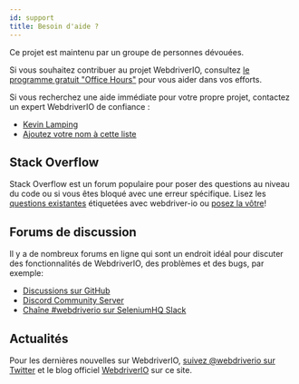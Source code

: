 ```yaml
---
id: support
title: Besoin d'aide ?
---
```


Ce projet est maintenu par un groupe de personnes dévouées.

Si vous souhaitez contribuer au projet WebdriverIO, consultez [le programme gratuit "Office Hours"](/blog/2020/07/01/office-hours) pour vous aider dans vos efforts.

Si vous recherchez une aide immédiate pour votre propre projet, contactez un expert WebdriverIO de confiance :

- [Kevin Lamping](https://www.codementor.io/@kevinlamping)
- [Ajoutez votre nom à cette liste](https://github.com/webdriverio/webdriverio/edit/master/website/docs/Support.md)

## Stack Overflow

Stack Overflow est un forum populaire pour poser des questions au niveau du code ou si vous êtes bloqué avec une erreur spécifique. Lisez les [questions existantes](https://stackoverflow.com/questions/tagged/webdriver-io) étiquetées avec webdriver-io ou [posez la vôtre](https://stackoverflow.com/questions/ask?tags=webdriver-io)!

## Forums de discussion

Il y a de nombreux forums en ligne qui sont un endroit idéal pour discuter des fonctionnalités de WebdriverIO, des problèmes et des bugs, par exemple:

- [Discussions sur GitHub](https://github.com/webdriverio/webdriverio/discussions)
- [Discord Community Server](https://discord.webdriver.io)
- [Chaîne #webdriverio sur SeleniumHQ Slack](https://join.slack.com/t/seleniumhq/shared_invite/zt-vv33sc0w-VKKQop3WDV_lfrLXGGHvDw)

## Actualités

Pour les dernières nouvelles sur WebdriverIO, [suivez @webdriverio sur Twitter](https://twitter.com/webdriverio) et le blog officiel [WebdriverIO](/blog) sur ce site.
